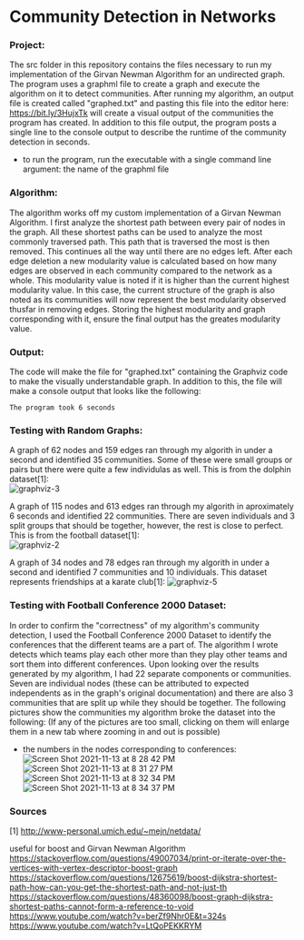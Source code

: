 # Community Detection in Networks

### Project:
The src folder in this repository contains the files necessary to run my implementation of the Girvan Newman Algorithm for 
an undirected graph. The program uses a graphml file to create a graph and execute the algorithm on it to detect communities. After running my algorithm, an output file is created called "graphed.txt" and pasting this file into
the editor here: https://bit.ly/3HujxTk will create a visual output of the communities the program has created. In addition to
this file output, the program posts a single line to the console output to describe the runtime of the community detection in seconds.
  - to run the program, run the executable with a single command line argument: the name of the graphml file


### Algorithm:
The algorithm works off my custom implementation of a Girvan Newman Algorithm. I first analyze the shortest path between every
pair of nodes in the graph. All these shortest paths can be used to analyze the most commonly traversed path. This path that is
traversed the most is then removed. This continues all the way until there are no edges left. After each edge deletion
a new modularity value is calculated based on how many edges are observed in each community compared to the network as a whole. 
This modularity value is noted if it is higher than the current highest modularity value. In this case, the current structure of the 
graph is also noted as its communities will now represent the best modularity observed thusfar in removing edges. Storing the highest modularity and graph corresponding with it, ensure the final output has the greates modularity value.

### Output:
The code will make the file for "graphed.txt" containing the Graphviz code to make the visually understandable graph.
In addition to this, the file will make a console output that looks like the following:
```
The program took 6 seconds
```

### Testing with Random Graphs:
A graph of 62 nodes and 159 edges ran through my algorith in under a second and identified 35 communities. Some of these were small groups or pairs but there were quite a few individulas as well. This is from the dolphin dataset[1]:  
![graphviz-3](https://user-images.githubusercontent.com/72896477/141665868-72673715-b327-4dab-a92c-d6aed6e37361.png)

A graph of 115 nodes and 613 edges ran through my algorith in aproximately 6 seconds and identified 22 communities. There are seven individuals and 3 split groups that should be together, however, the rest is close to perfect. This is from the football dataset[1]:  
![graphviz-2](https://user-images.githubusercontent.com/72896477/141665343-7db76992-8c57-4868-8821-dba68bbcd142.png)

A graph of 34 nodes and 78 edges ran through my algorith in under a second and identified 7 communities and 10 individuals. This dataset represents friendships at a karate club[1]:
![graphviz-5](https://user-images.githubusercontent.com/72896477/141666195-faf1478a-269f-4734-a3e2-4593e41562a2.png)



### Testing with Football Conference 2000 Dataset:
In order to confirm the "correctness" of my algorithm's community detection, I used the Football Conference
2000 Dataset to identify the conferences that the different teams are a part of. The algorithm I wrote detects which 
teams play each other more than they play other teams and sort them into different conferences. Upon looking over the results
generated by my algorithm, I had 22 separate components or communities. Seven are individual nodes (these can be attributed to expected independents as in the graph's original documentation) 
and there are also 3 communities that are split up while they should be together. The following pictures show the communities 
my algorithm broke the dataset into the following: (If any of the pictures are too small, clicking on them will enlarge them in a new tab where zooming in and out is possible)

- the numbers in the nodes corresponding to conferences:
![Screen Shot 2021-11-13 at 8 28 42 PM](https://user-images.githubusercontent.com/72896477/141665083-0e704ab4-4404-406f-a4ac-1dce43d3597d.png)
![Screen Shot 2021-11-13 at 8 31 27 PM](https://user-images.githubusercontent.com/72896477/141665112-244bce41-bc97-484e-94ae-2a072583905f.png)
![Screen Shot 2021-11-13 at 8 32 34 PM](https://user-images.githubusercontent.com/72896477/141665144-0e7b1a9b-59eb-455e-b94b-8a25abdff295.png)
![Screen Shot 2021-11-13 at 8 34 37 PM](https://user-images.githubusercontent.com/72896477/141665193-25002e99-0bfc-457f-b195-d4e6a8f4bf72.png)



### Sources 
[1] http://www-personal.umich.edu/~mejn/netdata/

useful for boost and Girvan Newman Algorithm
https://stackoverflow.com/questions/49007034/print-or-iterate-over-the-vertices-with-vertex-descriptor-boost-graph
https://stackoverflow.com/questions/12675619/boost-dijkstra-shortest-path-how-can-you-get-the-shortest-path-and-not-just-th
https://stackoverflow.com/questions/48360098/boost-graph-dijkstra-shortest-paths-cannot-form-a-reference-to-void
https://www.youtube.com/watch?v=berZf9Nhr0E&t=324s
https://www.youtube.com/watch?v=LtQoPEKKRYM
